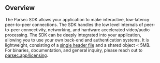 ## Overview

The Parsec SDK allows your application to make interactive, low-latency peer-to-peer connections. The SDK handles the low level internals of peer-to-peer connectivity, networking, and hardware accelerated video/audio processing. The SDK can be deeply integrated into your application, allowing you to use your own back-end and authentication systems. It is lightweight, consisting of a [single header file](/sdk/parsec.h) and a shared object < 5MB. For binaries, documentation, and general inquiry, please reach out to [parsec.app/licensing](https://parsec.app/licensing).
